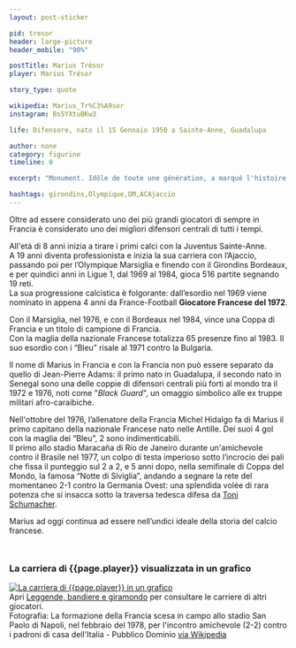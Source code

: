 ```yaml
---
layout: post-sticker

pid: tresor
header: large-picture
header_mobile: "90%"

postTitle: Marius Trésor
player: Marius Trésor

story_type: quote

wikipedia: Marius_Tr%C3%A9sor
instagram: Bs5YXtuBKw3

life: Difensore, nato il 15 Gennaio 1950 a Sainte-Anne, Guadalupa

author: none
category: figurine
timeline: 0

excerpt: "Monument. Idôle de toute une génération, a marqué l'histoire des Girondins et pas seulement par ses performances sur le terrain"

hashtags: girondins,Olympique,OM,ACAjaccio
---
```

Oltre ad essere considerato uno dei più grandi giocatori di sempre in Francia è considerato uno dei migliori difensori centrali di tutti i tempi.

All'età di 8 anni inizia a tirare i primi calci con la Juventus Sainte-Anne.  
A 19 anni diventa professionista e inizia la sua carriera con l’Ajaccio, passando poi per l’Olympique Marsiglia e finendo con il Girondins Bordeaux, e per quindici anni in Ligue 1, dal 1969 al 1984, gioca 516 partite segnando 19 reti.  
La sua progressione calcistica è folgorante: dall’esordio nel 1969 viene nominato in appena 4 anni da France-Football **Giocatore Francese del 1972**.  

Con il Marsiglia, nel 1976, e con il Bordeaux nel 1984, vince una Coppa di Francia e un titolo di campione di Francia.  
Con la maglia della nazionale Francese totalizza 65 presenze fino al 1983. Il suo esordio con i “Bleu” risale al 1971 contro la Bulgaria.

Il nome di Marius in Francia e con la Francia non può essere separato da quello di Jean-Pierre Adams: il primo nato in Guadalupa, il secondo nato in Senegal sono una delle coppie di difensori centrali più forti al mondo tra il 1972 e 1976, noti come "_Black Guard_", un omaggio simbolico alle ex truppe militari afro-caraibiche.

Nell'ottobre del 1976, l’allenatore della Francia Michel Hidalgo fa di Marius il primo capitano della nazionale Francese nato nelle Antille. Dei suoi 4 gol con la maglia dei “Bleu”, 2 sono indimenticabili.  
Il primo allo stadio Maracaña di Rio de Janeiro durante un'amichevole contro il Brasile nel 1977, un colpo di testa imperioso sotto l’incrocio dei pali che fissa il punteggio sul 2 a 2, e 5 anni dopo, nella semifinale di Coppa del Mondo, la famosa “Notte di Siviglia”, andando a segnare la rete del momentaneo 2-1 contro la Germania Ovest: una splendida volée di rara potenza che si insacca sotto la traversa tedesca difesa da <a href="/schumacher">Toni Schumacher</a>.

Marius ad oggi continua ad essere nell’undici ideale della storia del calcio francese.

<div style="margin-top: 50px;">
<h3>La carriera di {{page.player}} visualizzata in un grafico</h3>
<a href="/leggende-bandiere-e-giramondo" title="La carriera di {{page.player}} visualizzata in un grafico"><img class="responsive-img w100 border" src="{{site.baseurl}}/assets/pics/careers/{{page.pid}}.png" alt="La carriera di {{page.player}} in un grafico"/></a>
</div>
Apri <a href="/leggende-bandiere-e-giramondo" title="La carriera di {{page.player}} visualizzata in un grafico">Leggende, bandiere e giramondo</a> per consultare le carriere di altri giocatori.

<div class="post-disclaimer">Fotografia: La formazione della Francia scesa in campo allo stadio San Paolo di Napoli, nel febbraio del 1978, per l'incontro amichevole (2-2) contro i padroni di casa dell'Italia - Pubblico Dominio <a href="https://it.wikipedia.org/wiki/Nazionale_di_calcio_della_Francia#/media/File:Nazionale_di_calcio_della_Francia,_Napoli,_1978.jpg" target="_blank">via Wikipedia</a>
</div>
